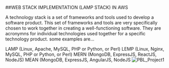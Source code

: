 ##WEB STACK IMPLEMENTATION (LAMP STACK) IN AWS


A technology stack is a set of frameworks and tools used to develop a software product. This set of frameworks and tools are very specifically chosen to work together in creating a well-functioning software. They are acronymns for individual technologies used together for a specific technology product. some examples are…

LAMP (Linux, Apache, MySQL, PHP or Python, or Perl)
LEMP (Linux, Nginx, MySQL, PHP or Python, or Perl)
MERN (MongoDB, ExpressJS, ReactJS, NodeJS)
MEAN (MongoDB, ExpressJS, AngularJS, NodeJS
![PBL_Project1](https://user-images.githubusercontent.com/125794122/221714411-34bea2ca-7574-43de-8979-6ba587f2ad66.PNG)
